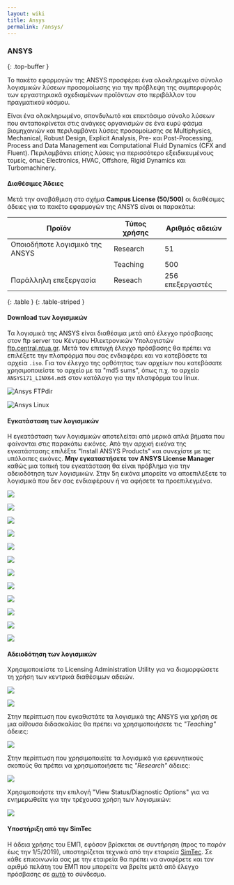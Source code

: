 ```yaml
---
layout: wiki
title: Ansys
permalink: /ansys/
---
```

### ANSYS
{: .top-buffer }

Το πακέτο εφαρμογών της ANSYS προσφέρει ένα ολοκληρωμένο σύνολο λογισμικών λύσεων προσομοίωσης για την πρόβλεψη της συμπεριφοράς των εργαστηριακά σχεδιαμένων προϊόντων στο περιβάλλον του πραγματικού κόσμου.

Είναι ένα ολοκληρωμένο, σπονδυλωτό και επεκτάσιμο σύνολο λύσεων που ανταποκρίνεται στις ανάγκες οργανισμών σε ένα ευρύ φάσμα βιομηχανιών και περιλαμβάνει λύσεις προσομοίωσης σε Multiphysics, Mechanical, Robust Design, Explicit Analysis, Pre- και Post-Processing, Process and Data Management και Computational Fluid Dynamics (CFX and Fluent). Περιλαμβάνει επίσης λύσεις για περισσότερο εξειδικευμένους τομείς, όπως Electronics, HVAC, Offshore, Rigid Dynamics και Turbomachinery.

#### Διαθέσιμες Άδειες

Μετά την αναβάθμιση στο σχήμα **Campus License (50/500)** οι διαθέσιμες άδειες για το πακέτο εφαρμογών της ANSYS είναι οι παρακάτω:

| Προϊόν                            | Τύπος χρήσης   | Αριθμός αδειών     |
| --------------------------------- | -------------- | ------------------ |
| Οποιοδήποτε λογισμικό της ANSYS   | Research       | 51                 |
| &nbsp;                            | Teaching       | 500                |
| Παράλληλη επεξεργασία             | Reseach        | 256 επεξεργαστές   |
{: .table }
{: .table-striped }

#### Download των λογισμικών

Τα λογισμικά της ANSYS είναι διαθέσιμα μετά από έλεγχο πρόσβασης στον ftp server του Κέντρου Ηλεκτρονικών Υπολογιστών [ftp.central.ntua.gr](ftp://ftp.central.ntua.gr). Μετά τον επιτυχή έλεγχο πρόσβασης θα πρέπει να επιλέξετε την πλατφόρμα που σας ενδιαφέρει και να κατεβάσετε τα αρχεία `.iso`. Για τον έλεγχο της ορθότητας των αρχείων που κατεβάσατε χρησιμοποιείστε το αρχείο με τα "md5 sums", όπως π.χ. το αρχείο `ANSYS171_LINX64.md5` στον κατάλογο για την πλατφόρμα του linux.

![Ansys FTPdir](/assets/img/wiki/licenses/ansys/download/ansys0.png)

![Ansys Linux](/assets/img/wiki/licenses/ansys/download/ansys1.png)

#### Εγκατάσταση των λογισμικών

Η εγκατάσταση των λογισμικών αποτελείται από μερικά απλά βήματα που φαίνονται στις παρακάτω εικόνες. Από την αρχική εικόνα της εγκατάστασης επιλέξτε "Install ANSYS Products" και συνεχίστε με τις υπόλοιπες εικόνες. **Μην εγκαταστήσετε τον ANSYS License Manager** καθώς μια τοπική του εγκατάσταση θα είναι πρόβλημα για την αδειοδότηση των λογισμικών. Στην 5η εικόνα μπορείτε να αποεπιλέξετε τα λογισμικά που δεν σας ενδιαφέρουν ή να αφήσετε τα προεπιλεγμένα.

![](/assets/img/wiki/licenses/ansys/install/ansys0.png)

![](/assets/img/wiki/licenses/ansys/install/ansys1.png) 

![](/assets/img/wiki/licenses/ansys/install/ansys2.png)

![](/assets/img/wiki/licenses/ansys/install/ansys3.png)

![](/assets/img/wiki/licenses/ansys/install/ansys4.png) 

![](/assets/img/wiki/licenses/ansys/install/ansys5.png) 

![](/assets/img/wiki/licenses/ansys/install/ansys6.png) 

![](/assets/img/wiki/licenses/ansys/install/ansys7.png) 

![](/assets/img/wiki/licenses/ansys/install/ansys8.png) 

![](/assets/img/wiki/licenses/ansys/install/ansys9.png) 

![](/assets/img/wiki/licenses/ansys/install/ansys10.png) 

![](/assets/img/wiki/licenses/ansys/install/ansys11.png)

#### Αδειοδότηση των λογισμικών

Χρησιμοποιείστε το Licensing Administration Utility για να διαμορφώσετε τη χρήση των κεντρικά διαθέσιμων αδειών.

![](/assets/img/wiki/licenses/ansys/licenses/ansys0.png)

![](/assets/img/wiki/licenses/ansys/licenses/ansys1.png)

Στην περίπτωση που εγκαθιστάτε τα λογισμικά της ANSYS για χρήση σε μια αίθουσα διδασκαλίας θα πρέπει να χρησιμοποιήσετε τις *"Teaching"* άδειες:

![](/assets/img/wiki/licenses/ansys/licenses/ansys3.png)

Στην περίπτωση που χρησιμοποιείτε τα λογισμικά για ερευνητικούς σκοπούς θα πρέπει να χρησιμοποιήσετε τις *"Research"* άδειες:

![](/assets/img/wiki/licenses/ansys/licenses/ansys2.png)

Χρησιμοποιήστε την επιλογή "View Status/Diagnostic Options" για να ενημερωθείτε για την τρέχουσα χρήση των λογισμικών:

![](/assets/img/wiki/licenses/ansys/licenses/ansys4.png)

#### Υποστήριξη από την SimTec

Η άδεια χρήσης του ΕΜΠ, εφόσον βρίσκεται σε συντήρηση (προς το παρόν έως την 1/5/2019), υποστηρίζεται τεχνικά από την εταιρεία [SimTec](http://www.simtec.gr). Σε κάθε επικοινωνία σας με την εταιρεία θα πρέπει να αναφέρετε και τον αριθμό πελάτη του ΕΜΠ που μπορείτε να βρείτε μετά από έλεγχο πρόσβασης σε [αυτό](ftp://ftp.central.ntua.gr/ansys/NTUA's%20customer%20number) το σύνδεσμο.
